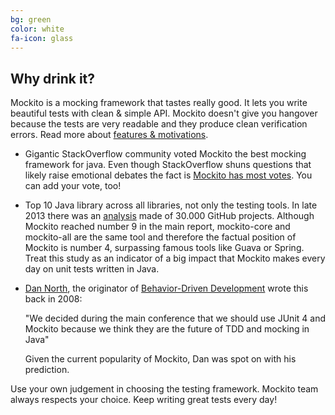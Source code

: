 ```yaml
---
bg: green
color: white
fa-icon: glass
---
```


## Why drink it?

Mockito is a mocking framework that tastes really good.
It lets you write beautiful tests with clean & simple API.
Mockito doesn't give you hangover because the tests are very readable and they produce clean verification errors.
Read more about [features & motivations](https://code.google.com/p/mockito/wiki/FeaturesAndMotivations).

* Gigantic StackOverflow community voted Mockito the best mocking framework for java.
Even though StackOverflow shuns questions that likely raise emotional debates the fact is
[Mockito has most votes](http://stackoverflow.com/questions/22697/whats-the-best-mock-framework-for-java).
You can add your vote, too!

* Top 10 Java library across all libraries, not only the testing tools.
In late 2013 there was an [analysis](http://blog.takipi.com/we-analyzed-30000-github-projects-here-are-the-top-100-libraries-in-java-js-and-ruby)
made of 30.000 GitHub projects.
Although Mockito reached number 9 in the main report, mockito-core and mockito-all are the same tool
and therefore the factual position of Mockito is number 4, surpassing famous tools like Guava or Spring.
Treat this study as an indicator of a big impact that Mockito makes every day on unit tests written in Java.

* [Dan North](https://twitter.com/tastapod), the originator of
[Behavior-Driven Development](http://en.wikipedia.org/wiki/Behavior-driven_development) wrote this back in 2008:

    "We decided during the main conference that we should use JUnit 4 and Mockito
    because we think they are the future of TDD and mocking in Java"

    Given the current popularity of Mockito, Dan was spot on with his prediction.

Use your own judgement in choosing the testing framework.
Mockito team always respects your choice. Keep writing great tests every day!